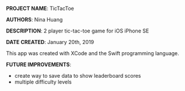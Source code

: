 **PROJECT NAME**: TicTacToe

**AUTHORS**: Nina Huang

**DESCRIPTION**: 2 player tic-tac-toe game for iOS iPhone SE

**DATE CREATED**: January 20th, 2019

This app was created with XCode and the Swift programming language.

**FUTURE IMPROVEMENTS**:
- create way to save data to show leaderboard scores
- multiple difficulty levels
